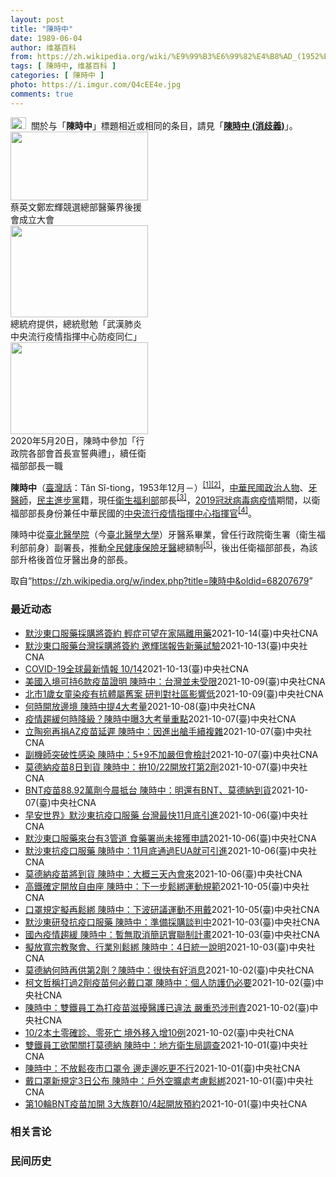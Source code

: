 ```yaml
---
layout: post
title: "陳時中"
date: 1989-06-04
author: 维基百科
from: https://zh.wikipedia.org/wiki/%E9%99%B3%E6%99%82%E4%B8%AD_(1952%E5%B9%B4)
tags: [ 陳時中, 维基百科 ]
categories: [ 陳時中 ]
photo: https://i.imgur.com/Q4cEE4e.jpg
comments: true
---
```

<div class="mw-parser-output"><div id="noteTA-54dafe5e" class="noteTA"><div class="noteTA-group"><div data-noteta-group-source="module" data-noteta-group="Medicine"></div></div></div>
<div role="note" class="hatnote navigation-not-searchable"><a href="/wiki/Wikipedia:%E6%B6%88%E6%AD%A7%E4%B9%89" title="Wikipedia:消歧义"><img alt="Disambig gray.svg" src="//upload.wikimedia.org/wikipedia/commons/thumb/5/5f/Disambig_gray.svg/25px-Disambig_gray.svg.png" decoding="async" width="25" height="19" srcset="//upload.wikimedia.org/wikipedia/commons/thumb/5/5f/Disambig_gray.svg/38px-Disambig_gray.svg.png 1.5x, //upload.wikimedia.org/wikipedia/commons/thumb/5/5f/Disambig_gray.svg/50px-Disambig_gray.svg.png 2x" data-file-width="220" data-file-height="168"></a><style data-mw-deduplicate="TemplateStyles:r67269465">.mw-parser-output .ifmobile>.mobile:nth-child(2n){display:none}</style><span class="ifmobile"><span class="nomobile">&nbsp;&nbsp;</span><span class="mobile"></span></span>關於与「<b>陳時中</b>」標題相近或相同的条目，請見「<b><a href="/wiki/%E9%99%B3%E6%99%82%E4%B8%AD_(%E6%B6%88%E6%AD%A7%E7%BE%A9)" class="mw-disambig" title="陳時中 (消歧義)">陳時中 (消歧義)</a></b>」。</div>

<div class="thumb tright"><div class="thumbinner" style="width:222px;"><a href="/wiki/File:%E9%84%AD%E5%AE%8F%E8%BC%9D%E8%88%87%E9%86%AB%E6%94%BF%E4%BA%BA%E5%A3%AB%E5%90%88%E7%85%A7.jpg" class="image"><img alt="" src="//upload.wikimedia.org/wikipedia/commons/thumb/e/e0/%E9%84%AD%E5%AE%8F%E8%BC%9D%E8%88%87%E9%86%AB%E6%94%BF%E4%BA%BA%E5%A3%AB%E5%90%88%E7%85%A7.jpg/220px-%E9%84%AD%E5%AE%8F%E8%BC%9D%E8%88%87%E9%86%AB%E6%94%BF%E4%BA%BA%E5%A3%AB%E5%90%88%E7%85%A7.jpg" decoding="async" width="220" height="110" class="thumbimage" srcset="//upload.wikimedia.org/wikipedia/commons/thumb/e/e0/%E9%84%AD%E5%AE%8F%E8%BC%9D%E8%88%87%E9%86%AB%E6%94%BF%E4%BA%BA%E5%A3%AB%E5%90%88%E7%85%A7.jpg/330px-%E9%84%AD%E5%AE%8F%E8%BC%9D%E8%88%87%E9%86%AB%E6%94%BF%E4%BA%BA%E5%A3%AB%E5%90%88%E7%85%A7.jpg 1.5x, //upload.wikimedia.org/wikipedia/commons/thumb/e/e0/%E9%84%AD%E5%AE%8F%E8%BC%9D%E8%88%87%E9%86%AB%E6%94%BF%E4%BA%BA%E5%A3%AB%E5%90%88%E7%85%A7.jpg/440px-%E9%84%AD%E5%AE%8F%E8%BC%9D%E8%88%87%E9%86%AB%E6%94%BF%E4%BA%BA%E5%A3%AB%E5%90%88%E7%85%A7.jpg 2x" data-file-width="4160" data-file-height="2080"></a>  <div class="thumbcaption"><div class="magnify"><a href="/wiki/File:%E9%84%AD%E5%AE%8F%E8%BC%9D%E8%88%87%E9%86%AB%E6%94%BF%E4%BA%BA%E5%A3%AB%E5%90%88%E7%85%A7.jpg" class="internal" title="放大"></a></div>蔡英文鄭宏輝競選總部醫藥界後援會成立大會</div></div></div>
<div class="thumb tright"><div class="thumbinner" style="width:222px;"><a href="/wiki/File:02.07_%E7%B8%BD%E7%B5%B1%E6%85%B0%E5%8B%89%E3%80%8C%E5%9A%B4%E9%87%8D%E7%89%B9%E6%AE%8A%E5%82%B3%E6%9F%93%E6%80%A7%E8%82%BA%E7%82%8E%E4%B8%AD%E5%A4%AE%E6%B5%81%E8%A1%8C%E7%96%AB%E6%83%85%E6%8C%87%E6%8F%AE%E4%B8%AD%E5%BF%83%E9%98%B2%E7%96%AB%E5%90%8C%E4%BB%81%E3%80%8D_(49500116692).jpg" class="image"><img alt="" src="//upload.wikimedia.org/wikipedia/commons/thumb/9/95/02.07_%E7%B8%BD%E7%B5%B1%E6%85%B0%E5%8B%89%E3%80%8C%E5%9A%B4%E9%87%8D%E7%89%B9%E6%AE%8A%E5%82%B3%E6%9F%93%E6%80%A7%E8%82%BA%E7%82%8E%E4%B8%AD%E5%A4%AE%E6%B5%81%E8%A1%8C%E7%96%AB%E6%83%85%E6%8C%87%E6%8F%AE%E4%B8%AD%E5%BF%83%E9%98%B2%E7%96%AB%E5%90%8C%E4%BB%81%E3%80%8D_%2849500116692%29.jpg/220px-02.07_%E7%B8%BD%E7%B5%B1%E6%85%B0%E5%8B%89%E3%80%8C%E5%9A%B4%E9%87%8D%E7%89%B9%E6%AE%8A%E5%82%B3%E6%9F%93%E6%80%A7%E8%82%BA%E7%82%8E%E4%B8%AD%E5%A4%AE%E6%B5%81%E8%A1%8C%E7%96%AB%E6%83%85%E6%8C%87%E6%8F%AE%E4%B8%AD%E5%BF%83%E9%98%B2%E7%96%AB%E5%90%8C%E4%BB%81%E3%80%8D_%2849500116692%29.jpg" decoding="async" width="220" height="147" class="thumbimage" srcset="//upload.wikimedia.org/wikipedia/commons/thumb/9/95/02.07_%E7%B8%BD%E7%B5%B1%E6%85%B0%E5%8B%89%E3%80%8C%E5%9A%B4%E9%87%8D%E7%89%B9%E6%AE%8A%E5%82%B3%E6%9F%93%E6%80%A7%E8%82%BA%E7%82%8E%E4%B8%AD%E5%A4%AE%E6%B5%81%E8%A1%8C%E7%96%AB%E6%83%85%E6%8C%87%E6%8F%AE%E4%B8%AD%E5%BF%83%E9%98%B2%E7%96%AB%E5%90%8C%E4%BB%81%E3%80%8D_%2849500116692%29.jpg/330px-02.07_%E7%B8%BD%E7%B5%B1%E6%85%B0%E5%8B%89%E3%80%8C%E5%9A%B4%E9%87%8D%E7%89%B9%E6%AE%8A%E5%82%B3%E6%9F%93%E6%80%A7%E8%82%BA%E7%82%8E%E4%B8%AD%E5%A4%AE%E6%B5%81%E8%A1%8C%E7%96%AB%E6%83%85%E6%8C%87%E6%8F%AE%E4%B8%AD%E5%BF%83%E9%98%B2%E7%96%AB%E5%90%8C%E4%BB%81%E3%80%8D_%2849500116692%29.jpg 1.5x, //upload.wikimedia.org/wikipedia/commons/thumb/9/95/02.07_%E7%B8%BD%E7%B5%B1%E6%85%B0%E5%8B%89%E3%80%8C%E5%9A%B4%E9%87%8D%E7%89%B9%E6%AE%8A%E5%82%B3%E6%9F%93%E6%80%A7%E8%82%BA%E7%82%8E%E4%B8%AD%E5%A4%AE%E6%B5%81%E8%A1%8C%E7%96%AB%E6%83%85%E6%8C%87%E6%8F%AE%E4%B8%AD%E5%BF%83%E9%98%B2%E7%96%AB%E5%90%8C%E4%BB%81%E3%80%8D_%2849500116692%29.jpg/440px-02.07_%E7%B8%BD%E7%B5%B1%E6%85%B0%E5%8B%89%E3%80%8C%E5%9A%B4%E9%87%8D%E7%89%B9%E6%AE%8A%E5%82%B3%E6%9F%93%E6%80%A7%E8%82%BA%E7%82%8E%E4%B8%AD%E5%A4%AE%E6%B5%81%E8%A1%8C%E7%96%AB%E6%83%85%E6%8C%87%E6%8F%AE%E4%B8%AD%E5%BF%83%E9%98%B2%E7%96%AB%E5%90%8C%E4%BB%81%E3%80%8D_%2849500116692%29.jpg 2x" data-file-width="2048" data-file-height="1365"></a>  <div class="thumbcaption"><div class="magnify"><a href="/wiki/File:02.07_%E7%B8%BD%E7%B5%B1%E6%85%B0%E5%8B%89%E3%80%8C%E5%9A%B4%E9%87%8D%E7%89%B9%E6%AE%8A%E5%82%B3%E6%9F%93%E6%80%A7%E8%82%BA%E7%82%8E%E4%B8%AD%E5%A4%AE%E6%B5%81%E8%A1%8C%E7%96%AB%E6%83%85%E6%8C%87%E6%8F%AE%E4%B8%AD%E5%BF%83%E9%98%B2%E7%96%AB%E5%90%8C%E4%BB%81%E3%80%8D_(49500116692).jpg" class="internal" title="放大"></a></div>總統府提供，總統慰勉「武漢肺炎中央流行疫情指揮中心防疫同仁」</div></div></div>
<div class="thumb tright"><div class="thumbinner" style="width:222px;"><a href="/wiki/File:05.20_%E7%B8%BD%E7%B5%B1%E4%B8%BB%E6%8C%81%E3%80%8C%E8%A1%8C%E6%94%BF%E9%99%A2%E5%89%AF%E9%99%A2%E9%95%B7%E6%9A%A8%E5%90%84%E9%83%A8%E6%9C%83%E9%A6%96%E9%95%B7%E5%AE%A3%E8%AA%93%E5%85%B8%E7%A6%AE%E3%80%8D-%E9%99%B3%E6%99%82%E4%B8%AD.jpg" class="image"><img alt="" src="//upload.wikimedia.org/wikipedia/commons/thumb/a/aa/05.20_%E7%B8%BD%E7%B5%B1%E4%B8%BB%E6%8C%81%E3%80%8C%E8%A1%8C%E6%94%BF%E9%99%A2%E5%89%AF%E9%99%A2%E9%95%B7%E6%9A%A8%E5%90%84%E9%83%A8%E6%9C%83%E9%A6%96%E9%95%B7%E5%AE%A3%E8%AA%93%E5%85%B8%E7%A6%AE%E3%80%8D-%E9%99%B3%E6%99%82%E4%B8%AD.jpg/220px-05.20_%E7%B8%BD%E7%B5%B1%E4%B8%BB%E6%8C%81%E3%80%8C%E8%A1%8C%E6%94%BF%E9%99%A2%E5%89%AF%E9%99%A2%E9%95%B7%E6%9A%A8%E5%90%84%E9%83%A8%E6%9C%83%E9%A6%96%E9%95%B7%E5%AE%A3%E8%AA%93%E5%85%B8%E7%A6%AE%E3%80%8D-%E9%99%B3%E6%99%82%E4%B8%AD.jpg" decoding="async" width="220" height="147" class="thumbimage" srcset="//upload.wikimedia.org/wikipedia/commons/thumb/a/aa/05.20_%E7%B8%BD%E7%B5%B1%E4%B8%BB%E6%8C%81%E3%80%8C%E8%A1%8C%E6%94%BF%E9%99%A2%E5%89%AF%E9%99%A2%E9%95%B7%E6%9A%A8%E5%90%84%E9%83%A8%E6%9C%83%E9%A6%96%E9%95%B7%E5%AE%A3%E8%AA%93%E5%85%B8%E7%A6%AE%E3%80%8D-%E9%99%B3%E6%99%82%E4%B8%AD.jpg/330px-05.20_%E7%B8%BD%E7%B5%B1%E4%B8%BB%E6%8C%81%E3%80%8C%E8%A1%8C%E6%94%BF%E9%99%A2%E5%89%AF%E9%99%A2%E9%95%B7%E6%9A%A8%E5%90%84%E9%83%A8%E6%9C%83%E9%A6%96%E9%95%B7%E5%AE%A3%E8%AA%93%E5%85%B8%E7%A6%AE%E3%80%8D-%E9%99%B3%E6%99%82%E4%B8%AD.jpg 1.5x, //upload.wikimedia.org/wikipedia/commons/thumb/a/aa/05.20_%E7%B8%BD%E7%B5%B1%E4%B8%BB%E6%8C%81%E3%80%8C%E8%A1%8C%E6%94%BF%E9%99%A2%E5%89%AF%E9%99%A2%E9%95%B7%E6%9A%A8%E5%90%84%E9%83%A8%E6%9C%83%E9%A6%96%E9%95%B7%E5%AE%A3%E8%AA%93%E5%85%B8%E7%A6%AE%E3%80%8D-%E9%99%B3%E6%99%82%E4%B8%AD.jpg/440px-05.20_%E7%B8%BD%E7%B5%B1%E4%B8%BB%E6%8C%81%E3%80%8C%E8%A1%8C%E6%94%BF%E9%99%A2%E5%89%AF%E9%99%A2%E9%95%B7%E6%9A%A8%E5%90%84%E9%83%A8%E6%9C%83%E9%A6%96%E9%95%B7%E5%AE%A3%E8%AA%93%E5%85%B8%E7%A6%AE%E3%80%8D-%E9%99%B3%E6%99%82%E4%B8%AD.jpg 2x" data-file-width="2508" data-file-height="1672"></a>  <div class="thumbcaption"><div class="magnify"><a href="/wiki/File:05.20_%E7%B8%BD%E7%B5%B1%E4%B8%BB%E6%8C%81%E3%80%8C%E8%A1%8C%E6%94%BF%E9%99%A2%E5%89%AF%E9%99%A2%E9%95%B7%E6%9A%A8%E5%90%84%E9%83%A8%E6%9C%83%E9%A6%96%E9%95%B7%E5%AE%A3%E8%AA%93%E5%85%B8%E7%A6%AE%E3%80%8D-%E9%99%B3%E6%99%82%E4%B8%AD.jpg" class="internal" title="放大"></a></div>2020年5月20日，陳時中參加「行政院各部會首長宣誓典禮」，續任衛福部部長一職</div></div></div>
<p><b>陳時中</b>（<a href="/wiki/%E8%87%BA%E7%81%A3%E8%A9%B1" title="臺灣話">臺灣話</a>：<span lang="nan"><style data-mw-deduplicate="TemplateStyles:r58929728">.mw-parser-output .sans-serif{font-family:-apple-system,BlinkMacSystemFont,"Segoe UI",Roboto,Lato,"Helvetica Neue",Helvetica,Arial,sans-serif}</style><span class="sans-serif"><span lang="nan">Tân Sî-tiong</span></span></span>，1953年12月<span class="useeditintro" title="Template:BLP editintro">－</span>）<sup id="cite_ref-1" class="reference"><a href="#cite_note-1">[1]</a></sup><sup id="cite_ref-2" class="reference"><a href="#cite_note-2">[2]</a></sup>，<a href="/wiki/%E4%B8%AD%E8%8F%AF%E6%B0%91%E5%9C%8B" title="中華民國">中華民國</a><a href="/wiki/%E6%94%BF%E6%B2%BB%E4%BA%BA%E7%89%A9" title="政治人物">政治人物</a>、<a href="/wiki/%E7%89%99%E9%86%AB%E5%B8%AB" class="mw-redirect" title="牙醫師">牙醫師</a>，<a href="/wiki/%E6%B0%91%E4%B8%BB%E9%80%B2%E6%AD%A5%E9%BB%A8" title="民主進步黨">民主進步黨</a>籍，現任<a href="/wiki/%E4%B8%AD%E8%8F%AF%E6%B0%91%E5%9C%8B%E8%A1%9B%E7%94%9F%E7%A6%8F%E5%88%A9%E9%83%A8" title="中華民國衛生福利部">衛生福利部</a>部長<sup id="cite_ref-3" class="reference"><a href="#cite_note-3">[3]</a></sup>，<a href="/wiki/2019%E5%86%A0%E7%8B%80%E7%97%85%E6%AF%92%E7%97%85%E8%87%BA%E7%81%A3%E7%96%AB%E6%83%85" title="2019冠狀病毒病臺灣疫情">2019冠狀病毒病疫情</a>期間，以衛福部部長身份兼任中華民國的<a href="/wiki/%E5%9C%8B%E5%AE%B6%E8%A1%9B%E7%94%9F%E6%8C%87%E6%8F%AE%E4%B8%AD%E5%BF%83%E4%B8%AD%E5%A4%AE%E6%B5%81%E8%A1%8C%E7%96%AB%E6%83%85%E6%8C%87%E6%8F%AE%E4%B8%AD%E5%BF%83" title="國家衛生指揮中心中央流行疫情指揮中心">中央流行疫情指揮中心</a><a href="/wiki/%E6%8C%87%E6%8F%AE%E5%AE%98" title="指揮官">指揮官</a><sup id="cite_ref-4" class="reference"><a href="#cite_note-4">[4]</a></sup>。
</p><p>陳時中從<a href="/wiki/%E8%87%BA%E5%8C%97%E9%86%AB%E5%AD%B8%E9%99%A2" class="mw-redirect" title="臺北醫學院">臺北醫學院</a>（今<a href="/wiki/%E8%87%BA%E5%8C%97%E9%86%AB%E5%AD%B8%E5%A4%A7%E5%AD%B8" title="臺北醫學大學">臺北醫學大學</a>）牙醫系畢業，曾任行政院衛生署（衛生福利部前身）副署長，推動<a href="/wiki/%E5%85%A8%E6%B0%91%E5%81%A5%E5%BA%B7%E4%BF%9D%E9%9A%AA" title="全民健康保險">全民健康保險</a><a href="/wiki/%E7%89%99%E9%86%AB" title="牙醫">牙醫</a>總額制<sup id="cite_ref-5" class="reference"><a href="#cite_note-5">[5]</a></sup>，後出任衛福部部長，為該部升格後首位牙醫出身的部長。
</p>
</div><noscript><img src="//zh.wikipedia.org/wiki/Special:CentralAutoLogin/start?type=1x1" alt="" title="" width="1" height="1" style="border: none; position: absolute;"></noscript>
<div class="printfooter">取自“<a dir="ltr" href="https://zh.wikipedia.org/w/index.php?title=陳時中&amp;oldid=68207679">https://zh.wikipedia.org/w/index.php?title=陳時中&amp;oldid=68207679</a>”</div><div id="recent-news"><h3>最近动态</h3><ul><li><a href="https://nodebe4.github.io/waimei/2021-10-14/%E9%BB%98%E6%B2%99%E6%9D%B1%E5%8F%A3%E6%9C%8D%E8%97%A5%E6%8E%A1%E8%B3%BC%E5%B0%87%E7%B0%BD%E7%B4%84-%E8%BC%95%E7%97%87%E5%8F%AF%E6%9C%9B%E5%9C%A8%E5%AE%B6%E9%9A%94%E9%9B%A2%E7%94%A8%E8%97%A5" title="默沙東口服藥採購將簽約 輕症可望在家隔離用藥—— 指揮中心指揮官陳時中14日透露，默沙東口服藥採購案即將簽約。（路透社） （中央社記者張茗喧、陳婕翎台北14日電）指揮中心指揮官陳時中今天透露，默...">默沙東口服藥採購將簽約 輕症可望在家隔離用藥</a><time>2021-10-14</time><a class="tag">(臺)中央社CNA</a></li>
<li><a href="https://nodebe4.github.io/waimei/2021-10-13/%E9%BB%98%E6%B2%99%E6%9D%B1%E5%8F%A3%E6%9C%8D%E8%97%A5%E5%8F%B0%E7%81%A3%E6%8E%A1%E8%B3%BC%E5%B0%87%E7%B0%BD%E7%B4%84-%E9%82%80%E8%BC%9D%E7%91%9E%E5%A0%B1%E5%91%8A%E6%96%B0%E8%97%A5%E8%A9%A6%E9%A9%97" title="默沙東口服藥台灣採購將簽約 邀輝瑞報告新藥試驗—— 指揮中心指揮官陳時中14日表示，默沙東口服抗病毒藥採購已經快進入簽約階段。（示意圖／圖取自Pixabay圖庫） （中央社記者陳婕翎台北14日電...">默沙東口服藥台灣採購將簽約 邀輝瑞報告新藥試驗</a><time>2021-10-13</time><a class="tag">(臺)中央社CNA</a></li>
<li><a href="https://nodebe4.github.io/waimei/2021-10-13/COVID-19%E5%85%A8%E7%90%83%E6%9C%80%E6%96%B0%E6%83%85%E5%A0%B1-10-14" title="COVID-19全球最新情報 10/14—— 中央流行疫情指揮中心指揮官陳時中表示，現階段基本目標仍是10月底第1劑涵蓋率要達7成、第2劑達3成。圖為新北市一處大型接種站。（中央社檔案照片） （...">COVID-19全球最新情報 10/14</a><time>2021-10-13</time><a class="tag">(臺)中央社CNA</a></li>
<li><a href="https://nodebe4.github.io/waimei/2021-10-09/%E7%BE%8E%E5%9C%8B%E5%85%A5%E5%A2%83%E5%8F%AF%E6%8C%816%E6%AC%BE%E7%96%AB%E8%8B%97%E8%AD%89%E6%98%8E-%E9%99%B3%E6%99%82%E4%B8%AD-%E5%8F%B0%E7%81%A3%E4%B8%A6%E6%9C%AA%E5%8F%97%E9%99%90" title="美國入境可持6款疫苗證明 陳時中：台灣並未受限—— 美國將針對國際旅客出示6款COVID-19疫苗完整接種證明開放入境，指揮中心指揮官陳時中9日說，台灣仍在綠色名單，並未受限。圖為美國雷根國家機...">美國入境可持6款疫苗證明 陳時中：台灣並未受限</a><time>2021-10-09</time><a class="tag">(臺)中央社CNA</a></li>
<li><a href="https://nodebe4.github.io/waimei/2021-10-09/%E5%8C%97%E5%B8%821%E6%AD%B2%E5%A5%B3%E7%AB%A5%E6%9F%93%E7%96%AB%E6%9C%89%E6%8A%97%E9%AB%94%E5%B1%AC%E8%88%8A%E6%A1%88-%E7%A0%94%E5%88%A4%E5%B0%8D%E7%A4%BE%E5%8D%80%E5%BD%B1%E9%9F%BF%E4%BD%8E" title="北市1歲女童染疫有抗體屬舊案 研判對社區影響低—— 中央流行疫情指揮中心公布9日新增一例COVID-19本土病例，為台北市一名1歲女童，指揮官陳時中說，女童病毒量低且驗出抗體，顯示為舊案。（示意...">北市1歲女童染疫有抗體屬舊案 研判對社區影響低</a><time>2021-10-09</time><a class="tag">(臺)中央社CNA</a></li>
<li><a href="https://nodebe4.github.io/waimei/2021-10-08/%E4%BD%95%E6%99%82%E9%96%8B%E6%94%BE%E9%82%8A%E5%A2%83-%E9%99%B3%E6%99%82%E4%B8%AD%E6%8F%904%E5%A4%A7%E8%80%83%E9%87%8F" title="何時開放邊境 陳時中提4大考量—— 外界關注台灣何時開放邊境，衛福部長陳時中今天在立法院提出4項考量。（中央社檔案照片） （中央社記者林育瑄台北8日電）外界關注台灣何時開放邊境，衛福部長陳時中今...">何時開放邊境 陳時中提4大考量</a><time>2021-10-08</time><a class="tag">(臺)中央社CNA</a></li>
<li><a href="https://nodebe4.github.io/waimei/2021-10-07/%E7%96%AB%E6%83%85%E8%B6%A8%E7%B7%A9%E4%BD%95%E6%99%82%E9%99%8D%E7%B4%9A-%E9%99%B3%E6%99%82%E4%B8%AD%E6%9B%9D3%E5%A4%A7%E8%80%83%E9%87%8F%E9%87%8D%E9%BB%9E" title="疫情趨緩何時降級？陳時中曝3大考量重點—— （中央社記者張茗喧、陳婕翎台北7日電）國內疫情趨緩，連續8天本土零確診，有醫師建議現行第2級疫情警戒應降級。指揮中心指揮官陳時中今天表示，除了疫情，疫...">疫情趨緩何時降級？陳時中曝3大考量重點</a><time>2021-10-07</time><a class="tag">(臺)中央社CNA</a></li>
<li><a href="https://nodebe4.github.io/waimei/2021-10-07/%E7%AB%8B%E9%99%B6%E5%AE%9B%E5%86%8D%E6%8D%90AZ%E7%96%AB%E8%8B%97%E5%BB%B6%E9%81%B2-%E9%99%B3%E6%99%82%E4%B8%AD-%E5%9B%A0%E9%80%B2%E5%87%BA%E8%89%99%E6%89%8B%E7%BA%8C%E8%A4%87%E9%9B%9C" title="立陶宛再捐AZ疫苗延遲 陳時中：因進出艙手續複雜—— 立陶宛捐贈台灣的第2批AZ疫苗23.59萬劑原訂7日抵台，但卻無疫苗到貨消息。圖為駐拉脫維亞代表黃鈞耀（右）與立陶宛國會友台小組主席馬爾德基...">立陶宛再捐AZ疫苗延遲 陳時中：因進出艙手續複雜</a><time>2021-10-07</time><a class="tag">(臺)中央社CNA</a></li>
<li><a href="https://nodebe4.github.io/waimei/2021-10-07/%E5%89%AF%E6%A9%9F%E5%B8%AB%E7%AA%81%E7%A0%B4%E6%80%A7%E6%84%9F%E6%9F%93-%E9%99%B3%E6%99%82%E4%B8%AD-5+9%E4%B8%8D%E5%8A%A0%E5%9A%B4%E4%BD%86%E6%9C%83%E6%AA%A2%E8%A8%8E" title="副機師突破性感染 陳時中：5+9不加嚴但會檢討—— （中央社記者張茗喧、陳婕翎台北7日電）一名女性副機師突破性感染Delta變異株，「5+9」檢疫措施是否加嚴受關注。中央流行疫情指揮中心指揮官陳...">副機師突破性感染 陳時中：5+9不加嚴但會檢討</a><time>2021-10-07</time><a class="tag">(臺)中央社CNA</a></li>
<li><a href="https://nodebe4.github.io/waimei/2021-10-07/%E8%8E%AB%E5%BE%B7%E7%B4%8D%E7%96%AB%E8%8B%978%E6%97%A5%E5%88%B0%E8%B2%A8-%E9%99%B3%E6%99%82%E4%B8%AD-%E6%8B%9A10-22%E9%96%8B%E6%94%BE%E6%89%93%E7%AC%AC2%E5%8A%91" title="莫德納疫苗8日到貨 陳時中：拚10/22開放打第2劑—— 中央流行疫情指揮中心指揮官陳時中表示，預計下一批莫德納疫苗將於8日到貨，希望22日起開放施打。（中央社檔案照片） （中央社記者陳婕翎、張...">莫德納疫苗8日到貨 陳時中：拚10/22開放打第2劑</a><time>2021-10-07</time><a class="tag">(臺)中央社CNA</a></li>
<li><a href="https://nodebe4.github.io/waimei/2021-10-07/BNT%E7%96%AB%E8%8B%9788.92%E8%90%AC%E5%8A%91%E4%BB%8A%E6%99%A8%E6%8A%B5%E5%8F%B0-%E9%99%B3%E6%99%82%E4%B8%AD-%E6%98%8E%E9%82%84%E6%9C%89BNT-%E8%8E%AB%E5%BE%B7%E7%B4%8D%E5%88%B0%E8%B2%A8" title="BNT疫苗88.92萬劑今晨抵台 陳時中：明還有BNT、莫德納到貨—— 台積電、鴻海暨永齡基金會、慈濟基金會共同捐贈的第6批BNT疫苗88.92萬劑，已於7日上午順利運抵桃園國際機場。圖為4日B...">BNT疫苗88.92萬劑今晨抵台 陳時中：明還有BNT、莫德納到貨</a><time>2021-10-07</time><a class="tag">(臺)中央社CNA</a></li>
<li><a href="https://nodebe4.github.io/waimei/2021-10-06/%E6%97%A9%E5%AE%89%E4%B8%96%E7%95%8C-%E9%BB%98%E6%B2%99%E6%9D%B1%E6%8A%97%E7%96%AB%E5%8F%A3%E6%9C%8D%E8%97%A5-%E5%8F%B0%E7%81%A3%E6%9C%80%E5%BF%AB11%E6%9C%88%E5%BA%95%E5%BC%95%E9%80%B2" title="早安世界》默沙東抗疫口服藥 台灣最快11月底引進—— 疫情指揮官陳時中6日表示，美國默沙東COVID-19口服藥只要11月底順利獲得美國緊急使用授權（EUA），就可馬上引進台灣。（示意圖／圖取自...">早安世界》默沙東抗疫口服藥 台灣最快11月底引進</a><time>2021-10-06</time><a class="tag">(臺)中央社CNA</a></li>
<li><a href="https://nodebe4.github.io/waimei/2021-10-06/%E9%BB%98%E6%B2%99%E6%9D%B1%E5%8F%A3%E6%9C%8D%E8%97%A5%E4%BE%86%E5%8F%B0%E6%9C%893%E7%AE%A1%E9%81%93-%E9%A3%9F%E8%97%A5%E7%BD%B2%E5%B0%9A%E6%9C%AA%E6%8E%A5%E7%8D%B2%E7%94%B3%E8%AB%8B" title="默沙東口服藥來台有3管道 食藥署尚未接獲申請—— 指揮中心指揮官陳時中表示，默沙東藥廠研發COVID-19口服藥物一通過美國EUA，台灣就會盡快引進。（路透社） （中央社記者張茗喧台北6日電）指...">默沙東口服藥來台有3管道 食藥署尚未接獲申請</a><time>2021-10-06</time><a class="tag">(臺)中央社CNA</a></li>
<li><a href="https://nodebe4.github.io/waimei/2021-10-06/%E9%BB%98%E6%B2%99%E6%9D%B1%E6%8A%97%E7%96%AB%E5%8F%A3%E6%9C%8D%E8%97%A5-%E9%99%B3%E6%99%82%E4%B8%AD-11%E6%9C%88%E5%BA%95%E9%80%9A%E9%81%8EEUA%E5%B0%B1%E5%8F%AF%E5%BC%95%E9%80%B2" title="默沙東抗疫口服藥 陳時中：11月底通過EUA就可引進—— 亞洲國家近來紛紛搶購美國默沙東COVID-19口服藥。（路透社） （中央社記者陳婕翎、張茗喧台北6日電）亞洲國家近來紛紛搶購美國默沙東C...">默沙東抗疫口服藥 陳時中：11月底通過EUA就可引進</a><time>2021-10-06</time><a class="tag">(臺)中央社CNA</a></li>
<li><a href="https://nodebe4.github.io/waimei/2021-10-06/%E8%8E%AB%E5%BE%B7%E7%B4%8D%E7%96%AB%E8%8B%97%E5%B0%87%E5%88%B0%E8%B2%A8-%E9%99%B3%E6%99%82%E4%B8%AD-%E5%A4%A7%E6%A6%82%E4%B8%89%E5%A4%A9%E5%85%A7%E6%9C%83%E4%BE%86" title="莫德納疫苗將到貨 陳時中：大概三天內會來—— （中央社記者陳婕翎台北6日電）下一批莫德納疫苗何時抵台，引發關注。中央流行疫情指揮中心指揮官陳時中今天中午在立法院表示，莫德納疫苗近期應該會到貨，大...">莫德納疫苗將到貨 陳時中：大概三天內會來</a><time>2021-10-06</time><a class="tag">(臺)中央社CNA</a></li>
<li><a href="https://nodebe4.github.io/waimei/2021-10-05/%E9%AB%98%E9%90%B5%E7%A2%BA%E5%AE%9A%E9%96%8B%E6%94%BE%E8%87%AA%E7%94%B1%E5%BA%A7-%E9%99%B3%E6%99%82%E4%B8%AD-%E4%B8%8B%E4%B8%80%E6%AD%A5%E9%AC%86%E7%B6%81%E9%81%8B%E5%8B%95%E8%A6%8F%E7%AF%84" title="高鐵確定開放自由座 陳時中：下一步鬆綁運動規範—— （中央社記者陳婕翎台北6日電）指揮中心指揮官陳時中今天上午到立法院，會前媒體聯訪中表示，昨天通過高鐵重新開放自由座，待交通部提出實行細節將上路...">高鐵確定開放自由座 陳時中：下一步鬆綁運動規範</a><time>2021-10-05</time><a class="tag">(臺)中央社CNA</a></li>
<li><a href="https://nodebe4.github.io/waimei/2021-10-05/%E5%8F%A3%E7%BD%A9%E8%A6%8F%E5%AE%9A%E6%93%AC%E5%86%8D%E9%AC%86%E7%B6%81-%E9%99%B3%E6%99%82%E4%B8%AD-%E4%B8%8B%E6%B3%A2%E7%A0%94%E8%AD%B0%E9%81%8B%E5%8B%95%E4%B8%8D%E7%94%A8%E6%88%B4" title="口罩規定擬再鬆綁 陳時中：下波研議運動不用戴—— 指揮中心指揮官陳時中5日表示，下一波將研議鬆綁運動時戴口罩的規定，包括在河堤慢跑、健行等都會討論。（中央社檔案照片） （中央社記者張茗喧、江慧珺...">口罩規定擬再鬆綁 陳時中：下波研議運動不用戴</a><time>2021-10-05</time><a class="tag">(臺)中央社CNA</a></li>
<li><a href="https://nodebe4.github.io/waimei/2021-10-03/%E9%BB%98%E6%B2%99%E6%9D%B1%E7%A0%94%E7%99%BC%E6%8A%97%E7%96%AB%E5%8F%A3%E6%9C%8D%E8%97%A5-%E9%99%B3%E6%99%82%E4%B8%AD-%E6%BA%96%E5%82%99%E6%8E%A1%E8%B3%BC%E8%AB%87%E5%88%A4%E4%B8%AD" title="默沙東研發抗疫口服藥 陳時中：準備採購談判中—— （中央社記者江慧珺、陳婕翎台北3日電）美國製藥大廠默沙東集團研發中的COVID-19口服抗病毒新藥，可望降低住院死亡機率。中央流行疫情指揮中心指...">默沙東研發抗疫口服藥  陳時中：準備採購談判中</a><time>2021-10-03</time><a class="tag">(臺)中央社CNA</a></li>
<li><a href="https://nodebe4.github.io/waimei/2021-10-03/%E5%9C%8B%E5%85%A7%E7%96%AB%E6%83%85%E8%B6%A8%E7%B7%A9-%E9%99%B3%E6%99%82%E4%B8%AD-%E6%9A%AB%E7%84%A1%E5%8F%96%E6%B6%88%E7%B0%A1%E8%A8%8A%E5%AF%A6%E8%81%AF%E5%88%B6%E8%A8%88%E7%95%AB" title="國內疫情趨緩 陳時中：暫無取消簡訊實聯制計畫—— 指揮中心指揮官陳時中認為，簡訊實聯制是防疫應變措施重要一環，暫無取消簡訊實聯制計畫。圖為民眾使用簡訊實聯制進入超商。（中央社檔案照片） （中央社...">國內疫情趨緩 陳時中：暫無取消簡訊實聯制計畫</a><time>2021-10-03</time><a class="tag">(臺)中央社CNA</a></li>
<li><a href="https://nodebe4.github.io/waimei/2021-10-03/%E6%93%AC%E6%94%BE%E5%AF%AC%E5%AE%97%E6%95%99%E8%81%9A%E6%9C%83-%E8%A1%8C%E6%A5%AD%E5%88%A5%E9%AC%86%E7%B6%81-%E9%99%B3%E6%99%82%E4%B8%AD-4%E6%97%A5%E7%B5%B1%E4%B8%80%E8%AA%AA%E6%98%8E" title="擬放寬宗教聚會、行業別鬆綁 陳時中：4日統一說明—— （中央社記者陳婕翎、江慧珺台北3日電）國內COVID-19疫情趨緩，指揮中心今天放寬戶外戴口罩規定，指揮官陳時中加碼表示，宗教聚會指引，如可...">擬放寬宗教聚會、行業別鬆綁 陳時中：4日統一說明</a><time>2021-10-03</time><a class="tag">(臺)中央社CNA</a></li>
<li><a href="https://nodebe4.github.io/waimei/2021-10-02/%E8%8E%AB%E5%BE%B7%E7%B4%8D%E4%BD%95%E6%99%82%E5%86%8D%E4%BE%9B%E7%AC%AC2%E5%8A%91-%E9%99%B3%E6%99%82%E4%B8%AD-%E5%BE%88%E5%BF%AB%E6%9C%89%E5%A5%BD%E6%B6%88%E6%81%AF" title="莫德納何時再供第2劑？陳時中：很快有好消息—— 陳時中2日表示，莫德納疫苗第2劑大家等得有點心急，但很快會有好消息。（食藥署提供） （中央社記者江慧珺、張茗喧台北2日電）雙鐵員工鑽漏洞欲接種第2...">莫德納何時再供第2劑？陳時中：很快有好消息</a><time>2021-10-02</time><a class="tag">(臺)中央社CNA</a></li>
<li><a href="https://nodebe4.github.io/waimei/2021-10-02/%E6%9F%AF%E6%96%87%E5%93%B2%E7%A8%B1%E6%89%93%E9%81%8E2%E5%8A%91%E7%96%AB%E8%8B%97%E4%BD%95%E5%BF%85%E6%88%B4%E5%8F%A3%E7%BD%A9-%E9%99%B3%E6%99%82%E4%B8%AD-%E5%80%8B%E4%BA%BA%E9%98%B2%E8%AD%B7%E4%BB%8D%E5%BF%85%E8%A6%81" title="柯文哲稱打過2劑疫苗何必戴口罩 陳時中：個人防護仍必要—— （中央社記者江慧珺、張茗喧台北2日電）疫情趨緩，戶外口罩措施將適度鬆綁，台北市長柯文哲今天拋出打2劑疫苗何必戴口罩說法，指揮中心指揮官...">柯文哲稱打過2劑疫苗何必戴口罩 陳時中：個人防護仍必要</a><time>2021-10-02</time><a class="tag">(臺)中央社CNA</a></li>
<li><a href="https://nodebe4.github.io/waimei/2021-10-02/%E9%99%B3%E6%99%82%E4%B8%AD-%E9%9B%99%E9%90%B5%E5%93%A1%E5%B7%A5%E7%82%BA%E6%89%93%E7%96%AB%E8%8B%97%E6%BB%8B%E6%93%BE%E9%86%AB%E8%AD%B7%E5%B7%B2%E9%81%95%E6%B3%95-%E5%9A%B4%E9%87%8D%E6%81%90%E6%B6%89%E5%88%91%E8%B2%AC" title="陳時中：雙鐵員工為打疫苗滋擾醫護已違法 嚴重恐涉刑責—— （中央社記者張茗喧、江慧珺台北2日電）指揮中心指揮官陳時中今天指出，雙鐵員工疑在醫院滋擾醫療人員，院方不堪其擾才通融施打，滋擾醫護已違反...">陳時中：雙鐵員工為打疫苗滋擾醫護已違法 嚴重恐涉刑責</a><time>2021-10-02</time><a class="tag">(臺)中央社CNA</a></li>
<li><a href="https://nodebe4.github.io/waimei/2021-10-02/10-2%E6%9C%AC%E5%9C%9F%E9%9B%B6%E7%A2%BA%E8%A8%BA-%E9%9B%B6%E6%AD%BB%E4%BA%A1-%E5%A2%83%E5%A4%96%E7%A7%BB%E5%85%A5%E5%A2%9E10%E4%BE%8B" title="10/2本土零確診、零死亡 境外移入增10例—— 中央流行疫情指揮中心指揮官陳時中宣布，2日沒新增COVID-19本土病例。中央社記者吳家昇攝 110年9月26日 （中央社記者張茗喧、江慧珺台北...">10/2本土零確診、零死亡 境外移入增10例</a><time>2021-10-02</time><a class="tag">(臺)中央社CNA</a></li>
<li><a href="https://nodebe4.github.io/waimei/2021-10-01/%E9%9B%99%E9%90%B5%E5%93%A1%E5%B7%A5%E6%AC%B2%E9%97%96%E9%97%9C%E6%89%93%E8%8E%AB%E5%BE%B7%E7%B4%8D-%E9%99%B3%E6%99%82%E4%B8%AD-%E5%9C%B0%E6%96%B9%E8%A1%9B%E7%94%9F%E5%B1%80%E8%AA%BF%E6%9F%A5" title="雙鐵員工欲闖關打莫德納 陳時中：地方衛生局調查—— 高雄市1日晚間證實，有42名雙鐵員工鑽漏洞想要闖關接種第2劑莫德納疫苗。（中央社檔案照片） （中央社記者江慧珺、黃旭昇台北2日電）高雄市昨晚證...">雙鐵員工欲闖關打莫德納 陳時中：地方衛生局調查</a><time>2021-10-01</time><a class="tag">(臺)中央社CNA</a></li>
<li><a href="https://nodebe4.github.io/waimei/2021-10-01/%E9%99%B3%E6%99%82%E4%B8%AD-%E4%B8%8D%E6%94%BE%E9%AC%86%E5%A4%9C%E5%B8%82%E5%8F%A3%E7%BD%A9%E4%BB%A4-%E9%82%8A%E8%B5%B0%E9%82%8A%E5%90%83%E6%9B%B4%E4%B8%8D%E8%A1%8C" title="陳時中：不放鬆夜市口罩令 邊走邊吃更不行—— 中央流行疫情指揮中心指揮官陳時中2日說，夜市屬於口罩措施不放鬆場所，邊走邊吃更不行。（中央社檔案照片） （中央社記者江慧珺台北2日電）中央流行疫情指...">陳時中：不放鬆夜市口罩令 邊走邊吃更不行</a><time>2021-10-01</time><a class="tag">(臺)中央社CNA</a></li>
<li><a href="https://nodebe4.github.io/waimei/2021-10-01/%E6%88%B4%E5%8F%A3%E7%BD%A9%E6%96%B0%E8%A6%8F%E5%AE%9A3%E6%97%A5%E5%85%AC%E5%B8%83-%E9%99%B3%E6%99%82%E4%B8%AD-%E6%88%B6%E5%A4%96%E7%A9%BA%E6%9B%A0%E8%99%95%E8%80%83%E6%85%AE%E9%AC%86%E7%B6%81" title="戴口罩新規定3日公布 陳時中：戶外空曠處考慮鬆綁—— 指揮官陳時中1日表示，正在考慮鬆綁在戶外空曠處戴口罩的規定，確切方案預計3日統一公布。圖為家長帶著孩子溜滑梯。中央社記者徐肇昌攝 110年1...">戴口罩新規定3日公布 陳時中：戶外空曠處考慮鬆綁</a><time>2021-10-01</time><a class="tag">(臺)中央社CNA</a></li>
<li><a href="https://nodebe4.github.io/waimei/2021-10-01/%E7%AC%AC10%E8%BC%AABNT%E7%96%AB%E8%8B%97%E5%8A%A0%E9%96%8B-3%E5%A4%A7%E6%97%8F%E7%BE%A410-4%E8%B5%B7%E9%96%8B%E6%94%BE%E9%A0%90%E7%B4%84" title="第10輪BNT疫苗加開 3大族群10/4起開放預約—— （中央社記者張茗喧、江慧珺台北1日電）指揮中心指揮官陳時中今天表示，因應BNT疫苗到貨，第10輪接種將加開第1劑BNT疫苗，9月29日前曾...">第10輪BNT疫苗加開 3大族群10/4起開放預約</a><time>2021-10-01</time><a class="tag">(臺)中央社CNA</a></li>
</ul></div><div id="open-opinion"><h3>相关言论</h3><ul></ul></div><div id="mjls-record"><h3>民间历史</h3><ul></ul></div>